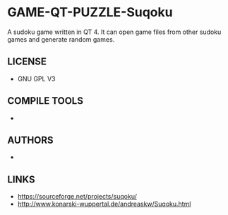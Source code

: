 # GAME-QT-PUZZLE-Suqoku
A sudoku game written in QT 4. It can open game files from other sudoku games and generate random games.

## LICENSE
* GNU GPL V3

## COMPILE TOOLS
* 
 
## AUTHORS
* 

## LINKS
* https://sourceforge.net/projects/suqoku/
* http://www.konarski-wuppertal.de/andreaskw/Suqoku.html
